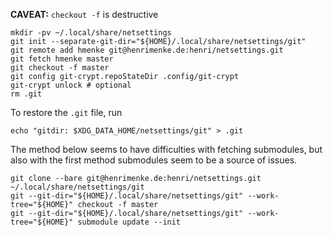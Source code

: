 **CAVEAT:** `checkout -f` is destructive
```console
mkdir -pv ~/.local/share/netsettings
git init --separate-git-dir="${HOME}/.local/share/netsettings/git"
git remote add hmenke git@henrimenke.de:henri/netsettings.git
git fetch hmenke master
git checkout -f master
git config git-crypt.repoStateDir .config/git-crypt
git-crypt unlock # optional
rm .git
```
To restore the `.git` file, run
```console
echo "gitdir: $XDG_DATA_HOME/netsettings/git" > .git
```

The method below seems to have difficulties with fetching submodules, but also with the first method submodules seem to be a source of issues.
```console
git clone --bare git@henrimenke.de:henri/netsettings.git ~/.local/share/netsettings/git
git --git-dir="${HOME}/.local/share/netsettings/git" --work-tree="${HOME}" checkout -f master
git --git-dir="${HOME}/.local/share/netsettings/git" --work-tree="${HOME}" submodule update --init
```
